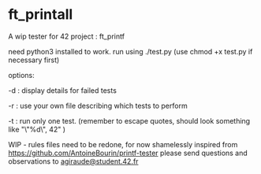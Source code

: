 # ft_printall
A wip tester for 42 project : ft_printf

need python3 installed to work.
run using ./test.py (use chmod +x test.py if necessary first)

options:

  -d : display details for failed tests

  -r <file> : use your own file describing which tests to perform

  -t <test> : run only one test. (remember to escape quotes, should look something like "\\"%d\\", 42" )

WIP - rules files need to be redone, for now shamelessly inspired from https://github.com/AntoineBourin/printf-tester
please send questions and observations to agiraude@student.42.fr
